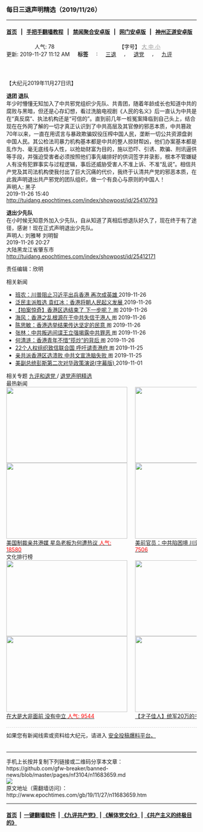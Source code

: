 ### 每日三退声明精选（2019/11/26）
------------------------

#### [首页](https://github.com/gfw-breaker/banned-news/blob/master/README.md) &nbsp;&nbsp;|&nbsp;&nbsp; [手把手翻墙教程](https://github.com/gfw-breaker/guides/wiki) &nbsp;&nbsp;|&nbsp;&nbsp; [禁闻聚合安卓版](https://github.com/gfw-breaker/bn-android) &nbsp;&nbsp;|&nbsp;&nbsp; [网门安卓版](https://github.com/oGate2/oGate) &nbsp;&nbsp;|&nbsp;&nbsp; [神州正道安卓版](https://github.com/SzzdOgate/update) 



<div class="column" id="artbody" itemprop="articleBody">
 <header role="heading">
  <div class="large-12 medium-12 small-12 columns articleBodyTopBar" id="topbar">
   <div class="large-9 medium-9 small-12 column" id="v2015_share">
    <a class="facebook-round icons" href="https://www.facebook.com/sharer/sharer.php?u=http://www.epochtimes.com/gb/19/11/27/n11683659.htm" target="_blank">
    </a>
    <a class="twitter-round icons" href="https://twitter.com/intent/tweet?text=%E6%AF%8F%E6%97%A5%E4%B8%89%E9%80%80%E8%81%B2%E6%98%8E%E7%B2%BE%E9%81%B8%EF%BC%882019%2F11%2F26%EF%BC%89&amp;via=dajiyuan&amp;url=http://www.epochtimes.com/gb/19/11/27/n11683659.htm" target="_blank">
    </a>
    <a class="email-round icons" displaytext="Email" href="mailto:?subject=%E6%AF%8F%E6%97%A5%E4%B8%89%E9%80%80%E8%81%B2%E6%98%8E%E7%B2%BE%E9%81%B8%EF%BC%882019%2F11%2F26%EF%BC%89&amp;body=%E6%AF%8F%E6%97%A5%E4%B8%89%E9%80%80%E8%81%B2%E6%98%8E%E7%B2%BE%E9%81%B8%EF%BC%882019%2F11%2F26%EF%BC%89%20http://www.epochtimes.com/gb/19/11/27/n11683659.htm" target="_top">
    </a>
    <span class="stButton">
     <span class="stLarge">
      <a class="djy-fonts icons" href="http://www.epochtimes.com/b5/19/11/27/n11683659.htm">
      </a>
     </span>
    </span>
    <span class="stButton">
     <span class="stLarge">
      <a class="story_function djy-print icons" href="#Print" onclick="window.print(); return false;" rel="nofollow" target="_blank">
      </a>
     </span>
    </span>
    <span class="stButton">
     <span class="pageview">
      人气: 78
     </span>
    </span>
   </div>
   <div class="large-3 medium-3 small-12 column">
    【字号】
    <a href="#" onclick="changeArticleFont('b');return false;" style="color: rgb(153, 153, 153);">
     大
    </a>
    <a href="#" onclick="changeArticleFont('m');return false;" style="color: rgb(153, 153, 153);">
     中
    </a>
    <a class="textLink" href="#" onclick="changeArticleFont('s');return false;" style="color: rgb(153, 153, 153);">
     小
    </a>
   </div>
   <div class="clear">
   </div>
  </div>
  <div class="mbottom10 large-12 medium-12 small-12 columns">
   <time datetime="2019-11-27T11:12:34+08:00">
    更新: 2019-11-27 11:12 AM
   </time>
   <span style="font-weight: bold;">
    标签
   </span>
   :
   <span style="display: none;">
    tags:
   </span>
   <a href="http://www.epochtimes.com/gb/tag/%E4%B8%89%E9%80%80.html" rel="tag">
    三退
   </a>
   ,
   <a href="http://www.epochtimes.com/gb/tag/%E9%80%80%E5%85%9A.html" rel="tag">
    退党
   </a>
   ,
   <a href="http://www.epochtimes.com/gb/tag/%E4%B9%9D%E8%AF%84.html" rel="tag">
    九评
   </a>
  </div>
 </header>
 <!-- article content begin -->
 <p>
  【大纪元2019年11月27日讯】
 </p>
 <p>
  <strong>
   退团 退队
  </strong>
  <br/>
  年少时懵懂无知加入了中共邪党组织少先队、共青团，随着年龄成长也知道中共的腐败与黑暗，但还是心存幻想，看过洗脑电视剧《人民的名义》后一直认为中共是在“真反腐”、执法机构还是“可信的”。直到前几年一桩冤案降临到自己头上，结合现在在外网了解的一切才真正认识到了中共高层及其官僚的邪恶本质，中共篡政70年以来，一直在用谎言与暴政欺骗奴役压榨中国人民，垄断一切公共资源盘剥中国人民。其公检法司暴力机构基本都是中共的整人掠财帮凶，他们办案基本都是乱作为、毫无底线与人性，以抢劫财富为目的，施以恐吓、引诱、欺骗、刑讯逼供等手段，并强迫受害者必须按照他们事先编排好的供词签字并录影，根本不管嫌疑人有没有犯罪事实与过程逻辑，事后还威胁受害人不准上诉、不准“乱说”。相信共产党及其司法机构使我付出了巨大沉痛的代价，我终于认清共产党的邪恶本质，在此我声明退出共产邪党的团队组织，做一个有良心与原则的中国人！
  <br/>
  声明人: 黑子
  <br/>
  2019-11-26 15:40
  <br/>
  <a href="http://tuidang.epochtimes.com/index/showpost/id/25410793">
   http://tuidang.epochtimes.com/index/showpost/id/25410793
  </a>
 </p>
 <p>
  <strong>
   退出少先队
  </strong>
  <br/>
  在小时候无知意外加入少先队，自从知道了真相后想退队好久了，现在终于有了途径，感谢！现在正式声明退出少先队。
  <br/>
  声明人: 刘雅琴 刘明智
  <br/>
  2019-11-26 20:27
  <br/>
  大陆黑龙江省肇东市
  <br/>
  <a href="http://tuidang.epochtimes.com/index/showpost/id/25412171">
   http://tuidang.epochtimes.com/index/showpost/id/25412171
  </a>
 </p>
 <p>
  责任编辑：欣明
 </p>
 <!-- article content end -->
 <div id="below_article_ad">
  <div id="below_article_ad_inner">
  </div>
 </div>
 <aside role="complementary">
  <div class="large-12 medium-12 column" id="related">
   <div class="related-news">
    相关新闻
    <span class="triangle">
    </span>
   </div>
   <div class="related-list">
    <ul class="related-posts">
     <li>
      <span>
       <a href="http://www.epochtimes.com/gb/19/11/26/n11682050.htm">
       </a>
      </span>
      <span class="dot1 icons">
       <a href="http://www.epochtimes.com/gb/19/11/26/n11682050.htm">
       </a>
      </span>
      <span class="post-title">
       <a href="http://www.epochtimes.com/gb/19/11/26/n11682050.htm">
        班农：川普阻止习近平出兵香港 再次成英雄
       </a>
       <span class="title_video">
       </span>
       <span class="post-date">
        2019-11-26
       </span>
      </span>
     </li>
     <li>
      <span>
       <a href="http://www.epochtimes.com/gb/19/11/26/n11682024.htm">
       </a>
      </span>
      <span class="dot2 icons">
       <a href="http://www.epochtimes.com/gb/19/11/26/n11682024.htm">
       </a>
      </span>
      <span class="post-title">
       <a href="http://www.epochtimes.com/gb/19/11/26/n11682024.htm">
        泛民主派胜选 袁红冰：香港将朝人民起义发展
       </a>
       <span class="post-date">
        2019-11-26
       </span>
      </span>
     </li>
     <li>
      <span>
       <a href="http://www.epochtimes.com/gb/19/11/26/n11681302.htm">
       </a>
      </span>
      <span class="dot3 icons">
       <a href="http://www.epochtimes.com/gb/19/11/26/n11681302.htm">
       </a>
      </span>
      <span class="post-title">
       <a href="http://www.epochtimes.com/gb/19/11/26/n11681302.htm">
        【拍案惊奇】香港区选结束了 下一步呢？
       </a>
       <font class="tu" style="font-size:13px;">
        图
       </font>
       <span class="post-date">
        2019-11-26
       </span>
      </span>
     </li>
     <li>
      <span>
       <a href="http://www.epochtimes.com/gb/19/11/26/n11680717.htm">
       </a>
      </span>
      <span class="dot4 icons">
       <a href="http://www.epochtimes.com/gb/19/11/26/n11680717.htm">
       </a>
      </span>
      <span class="post-title">
       <a href="http://www.epochtimes.com/gb/19/11/26/n11680717.htm">
        海风：香港之乱根源在于中共失信于港人
       </a>
       <font class="tu" style="font-size:13px;">
        图
       </font>
       <span class="post-date">
        2019-11-26
       </span>
      </span>
     </li>
     <li>
      <span>
       <a href="http://www.epochtimes.com/gb/19/11/25/n11680391.htm">
       </a>
      </span>
      <span class="dot5 icons">
       <a href="http://www.epochtimes.com/gb/19/11/25/n11680391.htm">
       </a>
      </span>
      <span class="post-title">
       <a href="http://www.epochtimes.com/gb/19/11/25/n11680391.htm">
        陈思敏：香港选举结果传达坚定的民意
       </a>
       <font class="tu" style="font-size:13px;">
        图
       </font>
       <span class="post-date">
        2019-11-26
       </span>
      </span>
     </li>
     <li>
      <span>
       <a href="http://www.epochtimes.com/gb/19/11/25/n11680313.htm">
       </a>
      </span>
      <span class="dot6 icons">
       <a href="http://www.epochtimes.com/gb/19/11/25/n11680313.htm">
       </a>
      </span>
      <span class="post-title">
       <a href="http://www.epochtimes.com/gb/19/11/25/n11680313.htm">
        张林：中共叛逃间谍王立强揭露中共罪恶
       </a>
       <font class="tu" style="font-size:13px;">
        图
       </font>
       <span class="post-date">
        2019-11-26
       </span>
      </span>
     </li>
     <li>
      <span>
       <a href="http://www.epochtimes.com/gb/19/11/25/n11679764.htm">
       </a>
      </span>
      <span class="dot0 icons">
       <a href="http://www.epochtimes.com/gb/19/11/25/n11679764.htm">
       </a>
      </span>
      <span class="post-title">
       <a href="http://www.epochtimes.com/gb/19/11/25/n11679764.htm">
        何清涟：香港青年不惜“揽炒”的背后
       </a>
       <font class="tu" style="font-size:13px;">
        图
       </font>
       <span class="post-date">
        2019-11-26
       </span>
      </span>
     </li>
     <li>
      <span>
       <a href="http://www.epochtimes.com/gb/19/11/25/n11679948.htm">
       </a>
      </span>
      <span class="dot1 icons">
       <a href="http://www.epochtimes.com/gb/19/11/25/n11679948.htm">
       </a>
      </span>
      <span class="post-title">
       <a href="http://www.epochtimes.com/gb/19/11/25/n11679948.htm">
        22个人权组织致信联合国 呼吁谴责港府
       </a>
       <font class="tu" style="font-size:13px;">
        图
       </font>
       <span class="post-date">
        2019-11-25
       </span>
      </span>
     </li>
     <li>
      <span>
       <a href="http://www.epochtimes.com/gb/19/11/25/n11679344.htm">
       </a>
      </span>
      <span class="dot2 icons">
       <a href="http://www.epochtimes.com/gb/19/11/25/n11679344.htm">
       </a>
      </span>
      <span class="post-title">
       <a href="http://www.epochtimes.com/gb/19/11/25/n11679344.htm">
        亲共派香港区选溃败 中共文宣洗脑失败
       </a>
       <font class="tu" style="font-size:13px;">
        图
       </font>
       <span class="post-date">
        2019-11-25
       </span>
      </span>
     </li>
     <li>
      <span>
       <a href="http://www.epochtimes.com/gb/19/11/1/n11626254.htm">
       </a>
      </span>
      <span class="dot3 icons">
       <a href="http://www.epochtimes.com/gb/19/11/1/n11626254.htm">
       </a>
      </span>
      <span class="post-title">
       <a href="http://www.epochtimes.com/gb/19/11/1/n11626254.htm">
        美副总统彭斯第二次对华政策演说(字幕版)
       </a>
       <span class="title_video">
       </span>
       <span class="post-date">
        2019-11-01
       </span>
      </span>
     </li>
    </ul>
   </div>
  </div>
  <div class="mbottom10 mtop10 large-12 medium-12 small-12 left" id="relatedFocus">
   <span>
    相关专题
   </span>
   <a href="http://www.epochtimes.com/gb/nf3046.htm" rel="tag">
    九评和退党
   </a>
   /
   <a href="http://www.epochtimes.com/gb/nf3104.htm" rel="tag">
    退党声明精选
   </a>
  </div>
  <div class="article_bottom column" id="v2015_content_bottom">
   <div class="block-wrap">
    <div class="box_header boxTitle">
     最热新闻
    </div>
    <div class="border large-12 medium-12 small-12 columns">
     <div class="large-12 medium-12 small-12 columns">
      <div class="large-6 medium-6 small-6 left imagepost">
       <a href="http://www.epochtimes.com/gb/19/12/10/n11714459.htm" title="美国制裁亲共港媒 星岛老板为何遭热议">
        <img alt="" class="lazy attachment-djy_320_200 size-djy_320_200 wp-post-image" data-src="http://i.epochtimes.com/assets/uploads/2019/12/1912010333182188-320x200.jpg" height="200" src="/assets/themes/djy/images/white.png" width="320">
         <noscript>
          <img alt="" class="attachment-djy_320_200 size-djy_320_200 wp-post-image" height="200" src="http://i.epochtimes.com/assets/uploads/2019/12/1912010333182188-320x200.jpg" width="320"/>
         </noscript>
         <div>
          美国制裁亲共港媒 星岛老板为何遭热议
          <font color="red">
           人气: 18580
          </font>
         </div>
        </img>
       </a>
      </div>
      <div class="large-6 medium-6 small-6 left imagepost">
       <a href="http://www.epochtimes.com/gb/19/12/11/n11716613.htm" title="美前官员：中共陷困境 川普不需要贸易协议">
        <img alt="" class="lazy attachment-djy_320_200 size-djy_320_200 wp-post-image" data-src="http://i.epochtimes.com/assets/uploads/2019/12/GettyImages-1180494134-1-320x200.jpg" height="200" src="/assets/themes/djy/images/white.png" width="320">
         <noscript>
          <img alt="" class="attachment-djy_320_200 size-djy_320_200 wp-post-image" height="200" src="http://i.epochtimes.com/assets/uploads/2019/12/GettyImages-1180494134-1-320x200.jpg" width="320"/>
         </noscript>
         <div>
          美前官员：中共陷困境 川普不需要贸易协议
          <font color="red">
           人气: 7506
          </font>
         </div>
        </img>
       </a>
      </div>
     </div>
     <div class="large-12 medium-12 small-12 columns">
      <div class="large-6 medium-6 small-6 left imagepost">
       <a href="http://www.epochtimes.com/gb/19/12/11/n11716774.htm" title="初学格斗被安排与冠军对打 大学生被踢命危">
        <img alt="" class="lazy attachment-djy_320_200 size-djy_320_200 wp-post-image" data-src="http://i.epochtimes.com/assets/uploads/2019/12/Untitled-2-320x200.gif" height="200" src="/assets/themes/djy/images/white.png" width="320">
         <noscript>
          <img alt="" class="attachment-djy_320_200 size-djy_320_200 wp-post-image" height="200" src="http://i.epochtimes.com/assets/uploads/2019/12/Untitled-2-320x200.gif" width="320"/>
         </noscript>
         <div>
          初学格斗被安排与冠军对打 大学生被踢命危
          <font color="red">
           人气: 6471
          </font>
         </div>
        </img>
       </a>
      </div>
      <div class="large-6 medium-6 small-6 left imagepost">
       <a href="http://www.epochtimes.com/gb/19/12/11/n11716656.htm" title="疫情扩大 哈尔滨再有13名学生感染布病">
        <img alt="" class="lazy attachment-djy_320_200 size-djy_320_200 wp-post-image" data-src="http://i.epochtimes.com/assets/uploads/2008/06/806120829481093-320x200.jpg" height="200" src="/assets/themes/djy/images/white.png" width="320"/>
        <noscript>
         <img alt="" class="attachment-djy_320_200 size-djy_320_200 wp-post-image" height="200" src="http://i.epochtimes.com/assets/uploads/2008/06/806120829481093-320x200.jpg" width="320"/>
        </noscript>
        <div>
         疫情扩大 哈尔滨再有13名学生感染布病
         <font color="red">
          人气: 5594
         </font>
        </div>
       </a>
      </div>
     </div>
     <div class="large-12 medium-12 small-12 columns">
     </div>
    </div>
   </div>
   <div class="block-wrap">
    <div class="box_header boxTitle">
     文化排行榜
    </div>
    <div class="border large-12 medium-12 small-12 columns">
     <div class="large-12 medium-12 small-12 columns">
      <div class="large-6 medium-6 small-6 left imagepost">
       <a href="http://www.epochtimes.com/gb/19/11/26/n11682462.htm" title="在大是大非面前 没有中立">
        <span style="height: 200px">
         <img alt="" class="lazy attachment-djy_320_200 size-djy_320_200 wp-post-image" data-src="http://i.epochtimes.com/assets/uploads/2016/01/1601160748421695-320x200.jpg" height="200" src="/assets/themes/djy/images/white.png" width="320"/>
         <noscript>
          <img alt="" class="attachment-djy_320_200 size-djy_320_200 wp-post-image" height="200" src="http://i.epochtimes.com/assets/uploads/2016/01/1601160748421695-320x200.jpg" width="320"/>
         </noscript>
        </span>
        <div>
         在大是大非面前 没有中立
         <font color="red">
          人气: 9544
         </font>
        </div>
       </a>
      </div>
      <div class="large-6 medium-6 small-6 left imagepost">
       <a href="http://www.epochtimes.com/gb/19/12/1/n11693541.htm" title="【才子佳人】统军20万的书法家颜真卿">
        <span style="height: 200px">
         <img alt="" class="lazy attachment-djy_320_200 size-djy_320_200 wp-post-image" data-src="http://i.epochtimes.com/assets/uploads/2011/06/9d812b14f5e6443d96a110d902d1714c-320x200.jpg" height="200" src="/assets/themes/djy/images/white.png" width="320"/>
         <noscript>
          <img alt="" class="attachment-djy_320_200 size-djy_320_200 wp-post-image" height="200" src="http://i.epochtimes.com/assets/uploads/2011/06/9d812b14f5e6443d96a110d902d1714c-320x200.jpg" width="320"/>
         </noscript>
        </span>
        <div>
         【才子佳人】统军20万的书法家颜真卿
         <font color="red">
          人气: 3257
         </font>
        </div>
       </a>
      </div>
     </div>
     <div class="large-12 medium-12 small-12 columns">
      <div class="large-6 medium-6 small-6 left imagepost">
       <a href="http://www.epochtimes.com/gb/19/11/29/n11690587.htm" title="轮回中“我是谁”？前世为僧 今生为官">
        <span style="height: 200px">
         <img alt="" class="lazy attachment-djy_320_200 size-djy_320_200 wp-post-image" data-src="http://i.epochtimes.com/assets/uploads/2019/12/1901091505412483-320x200.jpg" height="200" src="/assets/themes/djy/images/white.png" width="320"/>
         <noscript>
          <img alt="" class="attachment-djy_320_200 size-djy_320_200 wp-post-image" height="200" src="http://i.epochtimes.com/assets/uploads/2019/12/1901091505412483-320x200.jpg" width="320"/>
         </noscript>
        </span>
        <div>
         轮回中“我是谁”？前世为僧 今生为官
         <font color="red">
          人气: 2646
         </font>
        </div>
       </a>
      </div>
      <div class="large-6 medium-6 small-6 left imagepost">
       <a href="http://www.epochtimes.com/gb/19/12/5/n11703454.htm" title="【三国英雄】之六：曹操如何绝地逢生">
        <span style="height: 200px">
         <img alt="" class="lazy attachment-djy_320_200 size-djy_320_200 wp-post-image" data-src="http://i.epochtimes.com/assets/uploads/2019/12/fcd477152def1d25eddbe2860078af63-320x200.jpg" height="200" src="/assets/themes/djy/images/white.png" width="320"/>
         <noscript>
          <img alt="" class="attachment-djy_320_200 size-djy_320_200 wp-post-image" height="200" src="http://i.epochtimes.com/assets/uploads/2019/12/fcd477152def1d25eddbe2860078af63-320x200.jpg" width="320"/>
         </noscript>
        </span>
        <div>
         【三国英雄】之六：曹操如何绝地逢生
         <font color="red">
          人气: 2155
         </font>
        </div>
       </a>
      </div>
     </div>
     <div class="large-12 medium-12 small-12 columns">
     </div>
    </div>
   </div>
   <div class="large-12 medium-12 small-12 column" style="margin: 20px 0; border-top: 1px dashed #ccc; padding-top: 10px;">
    <div id="baoliao_box">
     如果您有新闻线索或资料给大纪元，请进入
     <a class="tougaolink" href="https://tougao.epochtimes.com/tougao.php" target="_blank">
      安全投稿爆料平台。
     </a>
    </div>
   </div>
  </div>
 </aside>
</div>

<hr/>
手机上长按并复制下列链接或二维码分享本文章：<br/>
https://github.com/gfw-breaker/banned-news/blob/master/pages/nf3104/n11683659.md <br/>
<a href='https://github.com/gfw-breaker/banned-news/blob/master/pages/nf3104/n11683659.md'><img src='https://github.com/gfw-breaker/banned-news/blob/master/pages/nf3104/n11683659.md.png'/></a> <br/>
原文地址（需翻墙访问）：http://www.epochtimes.com/gb/19/11/27/n11683659.htm


------------------------
#### [首页](https://github.com/gfw-breaker/banned-news/blob/master/README.md) &nbsp;|&nbsp; [一键翻墙软件](https://github.com/gfw-breaker/nogfw/blob/master/README.md) &nbsp;| [《九评共产党》](https://github.com/gfw-breaker/9ping.md/blob/master/README.md#九评之一评共产党是什么) | [《解体党文化》](https://github.com/gfw-breaker/jtdwh.md/blob/master/README.md) | [《共产主义的终极目的》](https://github.com/gfw-breaker/gczydzjmd.md/blob/master/README.md)


<img src='http://gfw-breaker.win/banned-news/pages/nf3104/n11683659.md' width='0px' height='0px'/>